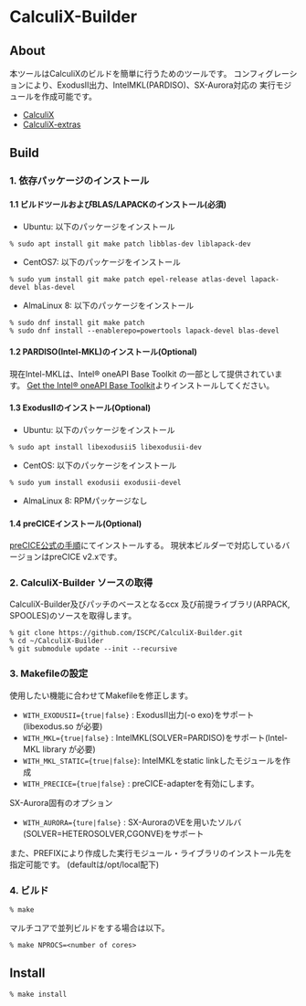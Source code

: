 # CalculiX-Builder
## About
本ツールはCalculiXのビルドを簡単に行うためのツールです。
コンフィグレーションにより、ExodusII出力、IntelMKL(PARDISO)、SX-Aurora対応の
実行モジュールを作成可能です。

- [CalculiX](http://www.calculix.de/)
- [CalculiX-extras](https://www.openaircraft.com/calculix-extras/)

## Build
### 1. 依存パッケージのインストール
#### 1.1 ビルドツールおよびBLAS/LAPACKのインストール(必須)
- Ubuntu: 以下のパッケージをインストール
```
% sudo apt install git make patch libblas-dev liblapack-dev
```
- CentOS7: 以下のパッケージをインストール
```
% sudo yum install git make patch epel-release atlas-devel lapack-devel blas-devel
```
- AlmaLinux 8: 以下のパッケージをインストール
```
% sudo dnf install git make patch
% sudo dnf install --enablerepo=powertools lapack-devel blas-devel
```

#### 1.2 PARDISO(Intel-MKL)のインストール(Optional)
現在Intel-MKLは、Intel® oneAPI Base Toolkit の一部として提供されています。
[Get the Intel® oneAPI Base Toolkit](https://www.intel.com/content/www/us/en/developer/tools/oneapi/base-toolkit-download.html)よりインストールしてください。

#### 1.3 ExodusIIのインストール(Optional)
- Ubuntu: 以下のパッケージをインストール
```
% sudo apt install libexodusii5 libexodusii-dev
```
- CentOS: 以下のパッケージをインストール
```
% sudo yum install exodusii exodusii-devel
```

- AlmaLinux 8: RPMパッケージなし

#### 1.4 preCICEインストール(Optional)
[preCICE公式の手順](https://github.com/precice/precice/wiki/Building:-Using-CMake)にてインストールする。
現状本ビルダーで対応しているバージョンはpreCICE v2.xです。

### 2. CalculiX-Builder ソースの取得
CalculiX-Builder及びパッチのベースとなるccx 及び前提ライブラリ(ARPACK, SPOOLES)のソースを取得します。
```
% git clone https://github.com/ISCPC/CalculiX-Builder.git
% cd ~/CalculiX-Builder
% git submodule update --init --recursive
```

### 3. Makefileの設定
使用したい機能に合わせてMakefileを修正します。
- `WITH_EXODUSII={true|false}`  : ExodusII出力(-o exo)をサポート(libexodus.so が必要)
- `WITH_MKL={true|false}`       : IntelMKL(SOLVER=PARDISO)をサポート(Intel-MKL library が必要)
- `WITH_MKL_STATIC={true|false}`: IntelMKLをstatic linkしたモジュールを作成
- `WITH_PRECICE={true|false}`   : preCICE-adapterを有効にします。

SX-Aurora固有のオプション
- `WITH_AURORA={ture|false}`     : SX-AuroraのVEを用いたソルバ(SOLVER=HETEROSOLVER,CGONVE)をサポート

また、PREFIXにより作成した実行モジュール・ライブラリのインストール先を指定可能です。
(defaultは/opt/local配下)

### 4. ビルド
```
% make
```
マルチコアで並列ビルドをする場合は以下。

```
% make NPROCS=<number of cores>
```

## Install
```
% make install
```
